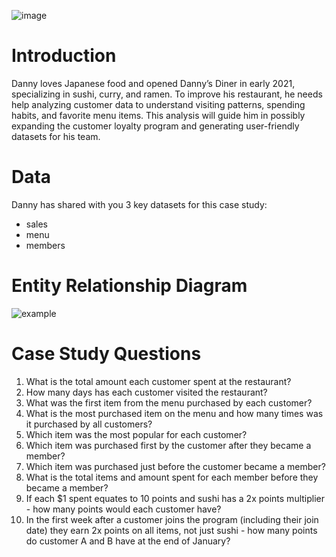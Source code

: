 ![image](https://github.com/user-attachments/assets/ca20dc99-84b0-4dcf-b7a4-8b1b90404058)
# Introduction

Danny loves Japanese food and opened Danny’s Diner in early 2021, specializing in sushi, curry, and ramen. To improve his restaurant, he needs help analyzing customer data to understand visiting patterns, spending habits, and favorite menu items. This analysis will guide him in possibly expanding the customer loyalty program and generating user-friendly datasets for his team.

# Data

Danny has shared with you 3 key datasets for this case study:

* sales
* menu
* members

# Entity Relationship Diagram

![example](image/README/1721576761437.png)


# Case Study Questions

1. What is the total amount each customer spent at the restaurant?
2. How many days has each customer visited the restaurant?
3. What was the first item from the menu purchased by each customer?
4. What is the most purchased item on the menu and how many times was it purchased by all customers?
5. Which item was the most popular for each customer?
6. Which item was purchased first by the customer after they became a member?
7. Which item was purchased just before the customer became a member?
8. What is the total items and amount spent for each member before they became a member?
9. If each $1 spent equates to 10 points and sushi has a 2x points multiplier - how many points would each customer have?
10. In the first week after a customer joins the program (including their join date) they earn 2x points on all items, not just sushi - how many points do customer A and B have at the end of January?
